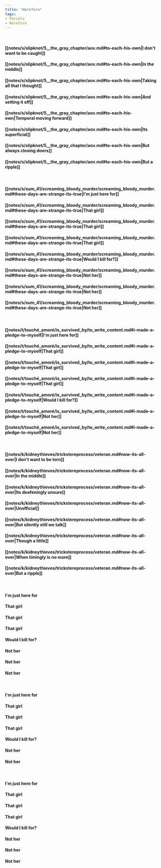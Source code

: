 ```yaml
---
title: "Herefore"
tags:
- Parcels
- Herefore
---
```

&nbsp;
#### [[notes/s/slipknot/5__the_gray_chapter/aov.md#to-each-his-own|I don't want to be caught]]
#### [[notes/s/slipknot/5__the_gray_chapter/aov.md#to-each-his-own|In the middle]]
#### [[notes/s/slipknot/5__the_gray_chapter/aov.md#to-each-his-own|Taking all that I thought]]
#### [[notes/s/slipknot/5__the_gray_chapter/aov.md#to-each-his-own|And setting it off]]
#### [[notes/s/slipknot/5__the_gray_chapter/aov.md#to-each-his-own|Temporal moving forward]]
#### [[notes/s/slipknot/5__the_gray_chapter/aov.md#to-each-his-own|Its superficial]]
#### [[notes/s/slipknot/5__the_gray_chapter/aov.md#to-each-his-own|But always closing doors]]
#### [[notes/s/slipknot/5__the_gray_chapter/aov.md#to-each-his-own|But a ripple]]
&nbsp;
#### [[notes/s/sum_41/screaming_bloody_murder/screaming_bloody_murder.md#these-days-are-strange-its-true|I'm just here for]]
#### [[notes/s/sum_41/screaming_bloody_murder/screaming_bloody_murder.md#these-days-are-strange-its-true|That girl]]
#### [[notes/s/sum_41/screaming_bloody_murder/screaming_bloody_murder.md#these-days-are-strange-its-true|That girl]]
#### [[notes/s/sum_41/screaming_bloody_murder/screaming_bloody_murder.md#these-days-are-strange-its-true|That girl]]
#### [[notes/s/sum_41/screaming_bloody_murder/screaming_bloody_murder.md#these-days-are-strange-its-true|Would I kill for?]]
#### [[notes/s/sum_41/screaming_bloody_murder/screaming_bloody_murder.md#these-days-are-strange-its-true|Not her]]
#### [[notes/s/sum_41/screaming_bloody_murder/screaming_bloody_murder.md#these-days-are-strange-its-true|Not her]]
#### [[notes/s/sum_41/screaming_bloody_murder/screaming_bloody_murder.md#these-days-are-strange-its-true|Not her]]
&nbsp;
#### [[notes/t/touché_amoré/is_survived_by/to_write_content.md#i-made-a-pledge-to-myself|I'm just here for]]
#### [[notes/t/touché_amoré/is_survived_by/to_write_content.md#i-made-a-pledge-to-myself|That girl]]
#### [[notes/t/touché_amoré/is_survived_by/to_write_content.md#i-made-a-pledge-to-myself|That girl]]
#### [[notes/t/touché_amoré/is_survived_by/to_write_content.md#i-made-a-pledge-to-myself|That girl]]
#### [[notes/t/touché_amoré/is_survived_by/to_write_content.md#i-made-a-pledge-to-myself|Would I kill for?]]
#### [[notes/t/touché_amoré/is_survived_by/to_write_content.md#i-made-a-pledge-to-myself|Not her]]
#### [[notes/t/touché_amoré/is_survived_by/to_write_content.md#i-made-a-pledge-to-myself|Not her]]
&nbsp;
#### [[notes/k/kidneythieves/trickstereprocess/veteran.md#now-its-all-over|I don't want to be torn]]
#### [[notes/k/kidneythieves/trickstereprocess/veteran.md#now-its-all-over|In the middle]]
#### [[notes/k/kidneythieves/trickstereprocess/veteran.md#now-its-all-over|Its deafeningly unsure]]
#### [[notes/k/kidneythieves/trickstereprocess/veteran.md#now-its-all-over|Unofficial]]
#### [[notes/k/kidneythieves/trickstereprocess/veteran.md#now-its-all-over|But silently still we talk]]
#### [[notes/k/kidneythieves/trickstereprocess/veteran.md#now-its-all-over|Though a little]]
#### [[notes/k/kidneythieves/trickstereprocess/veteran.md#now-its-all-over|When timingly is no more]]
#### [[notes/k/kidneythieves/trickstereprocess/veteran.md#now-its-all-over|But a ripple]]
&nbsp;
#### I'm just here for
#### That girl
#### That girl
#### That girl
#### Would I kill for?
#### Not her
#### Not her
#### Not her
&nbsp;
#### I'm just here for
#### That girl
#### That girl
#### That girl
#### Would I kill for?
#### Not her
#### Not her
&nbsp;
#### I'm just here for
#### That girl
#### That girl
#### That girl
#### Would I kill for?
#### Not her
#### Not her
#### Not her

